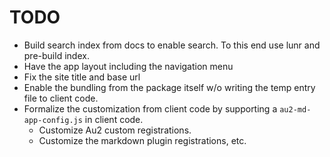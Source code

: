 # TODO

- Build search index from docs to enable search. To this end use lunr and pre-build index.
- Have the app layout including the navigation menu
- Fix the site title and base url
- Enable the bundling from the package itself w/o writing the temp entry file to client code.
- Formalize the customization from client code by supporting a `au2-md-app-config.js` in client code.
  - Customize Au2 custom registrations.
  - Customize the markdown plugin registrations, etc.

